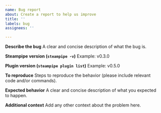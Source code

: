 ```yaml
---
name: Bug report
about: Create a report to help us improve
title: ''
labels: bug
assignees: ''

---
```


**Describe the bug**
A clear and concise description of what the bug is.

**Steampipe version (`steampipe -v`)**
Example: v0.3.0

**Plugin version (`steampipe plugin list`)**
Example: v0.5.0

**To reproduce**
Steps to reproduce the behavior (please include relevant code and/or commands).

**Expected behavior**
A clear and concise description of what you expected to happen.

**Additional context**
Add any other context about the problem here.
